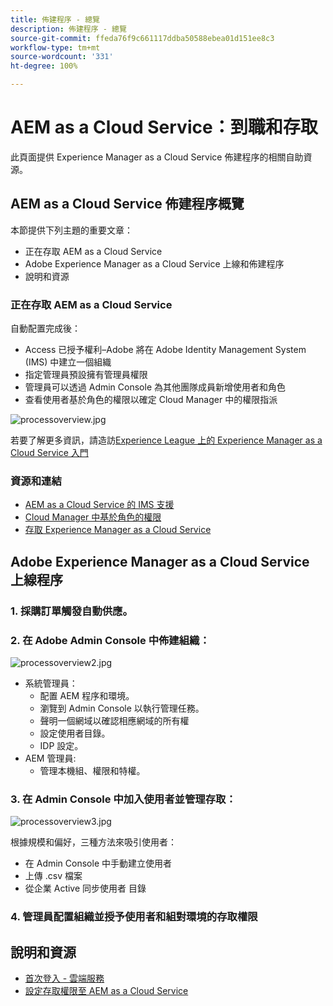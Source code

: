 ```yaml
---
title: 佈建程序 - 總覽
description: 佈建程序 - 總覽
source-git-commit: ffeda76f9c661117ddba50588ebea01d151ee8c3
workflow-type: tm+mt
source-wordcount: '331'
ht-degree: 100%

---
```



# AEM as a Cloud Service：到職和存取

此頁面提供 Experience Manager as a Cloud Service 佈建程序的相關自助資源。

## AEM as a Cloud Service 佈建程序概覽

本節提供下列主題的重要文章：

* 正在存取 AEM as a Cloud Service
* Adobe Experience Manager as a Cloud Service 上線和佈建程序
* 說明和資源


### 正在存取 AEM as a Cloud Service

自動配置完成後：

* Access 已授予權利–Adobe 將在 Adobe Identity Management System (IMS) 中建立一個組織
* 指定管理員預設擁有管理員權限
* 管理員可以透過 Admin Console 為其他團隊成員新增使用者和角色
* 查看使用者基於角色的權限以確定 Cloud Manager 中的權限指派

![processoverview.jpg](assets/processOverview.jpg)


若要了解更多資訊，請造訪[Experience League 上的 Experience Manager as a Cloud Service 入門](https://experienceleague.adobe.com/docs/experience-manager-cloud-service/onboarding/home.html?lang=zh-Hant)

### 資源和連結

* [AEM as a Cloud Service 的 IMS 支援](https://experienceleague.adobe.com/docs/experience-manager-cloud-service/security/ims-support.html?lang=zh-Hant)
* [Cloud Manager 中基於角色的權限](https://experienceleague.adobe.com/docs/experience-manager-cloud-service/onboarding/what-is-required/role-based-permissions.html?lang=zh-Hant#what-is-required)
* [存取 Experience Manager as a Cloud Service ](https://experienceleague.adobe.com/docs/experience-manager-cloud-service/onboarding/getting-access/navigation.html?lang=zh-Hant#getting-access)


## Adobe Experience Manager as a Cloud Service 上線程序

### 1. 採購訂單觸發自動供應。

### 2. 在 Adobe Admin Console 中佈建組織：

![processoverview2.jpg](assets/processOverview2.jpg)

* 系統管理員：
   * 配置 AEM 程序和環境。
   * 瀏覽到 Admin Console 以執行管理任務。
   * 聲明一個網域以確認相應網域的所有權
   * 設定使用者目錄。
   * IDP 設定。
* AEM 管理員:
   * 管理本機組、權限和特權。

### 3. 在 Admin Console 中加入使用者並管理存取：

![processoverview3.jpg](assets/processOverview3.jpg)

根據規模和偏好，三種方法來吸引使用者：
* 在 Admin Console 中手動建立使用者
* 上傳 .csv 檔案
* 從企業 Active 同步使用者
目錄

### 4. 管理員配置組織並授予使用者和組對環境的存取權限

## 說明和資源

* [首次登入 - 雲端服務](/help/journey-onboarding/sysadmin/learning-path-aem-users.md)
* [設定存取權限至 AEM as a Cloud Service](https://experienceleague.adobe.com/docs/experience-manager-learn/cloud-service/accessing/overview.html?lang=zh-Hant#accessing)
